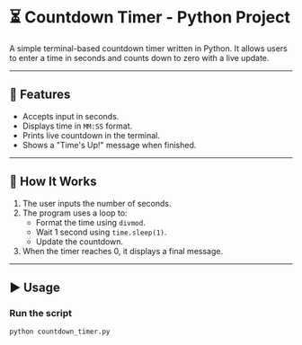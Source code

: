 # ⏳ Countdown Timer - Python Project

A simple terminal-based countdown timer written in Python. It allows users to enter a time in seconds and counts down to zero with a live update.

---

## 📌 Features

- Accepts input in seconds.
- Displays time in `MM:SS` format.
- Prints live countdown in the terminal.
- Shows a "Time's Up!" message when finished.

---

## 🧠 How It Works

1. The user inputs the number of seconds.
2. The program uses a loop to:
   - Format the time using `divmod`.
   - Wait 1 second using `time.sleep(1)`.
   - Update the countdown.
3. When the timer reaches 0, it displays a final message.

---

## ▶️ Usage

### Run the script

```
python countdown_timer.py
```

